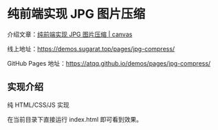 # 纯前端实现 JPG 图片压缩

介绍文章：[纯前端实现 JPG 图片压缩 | canvas](https://juejin.cn/post/7349465019325661203)

线上地址：https://demos.sugarat.top/pages/jpg-compress/

GitHub Pages 地址：https://atqq.github.io/demos/pages/jpg-compress/

## 实现介绍
纯 HTML/CSS/JS 实现

在当前目录下直接运行 index.html 即可看到效果。

